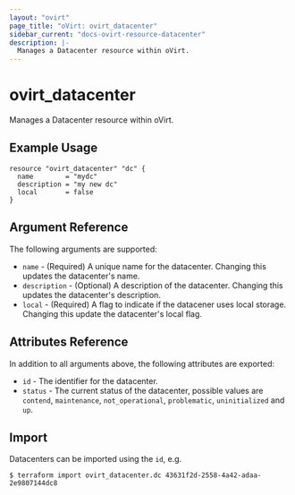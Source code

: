 ```yaml
---
layout: "ovirt"
page_title: "oVirt: ovirt_datacenter"
sidebar_current: "docs-ovirt-resource-datacenter"
description: |-
  Manages a Datacenter resource within oVirt.
---
```


# ovirt\_datacenter

Manages a Datacenter resource within oVirt.

## Example Usage

```hcl
resource "ovirt_datacenter" "dc" {
  name        = "mydc"
  description = "my new dc"
  local       = false
}
```

## Argument Reference

The following arguments are supported:

* `name` - (Required) A unique name for the datacenter. Changing this updates the datacenter's name.
* `description` - (Optional) A description of the datacenter. Changing this updates the datacenter's description.
* `local` - (Required) A flag to indicate if the datacener uses local storage. Changing this update the datacenter's local flag.

## Attributes Reference

In addition to all arguments above, the following attributes are exported:

* `id` - The identifier for the datacenter.
* `status` - The current status of the datacenter, possible values are `contend`, `maintenance`, `not_operational`, `problematic`, `uninitialized` and `up`.

## Import

Datacenters can be imported using the `id`, e.g.

```
$ terraform import ovirt_datacenter.dc 43631f2d-2558-4a42-adaa-2e9807144dc8
```